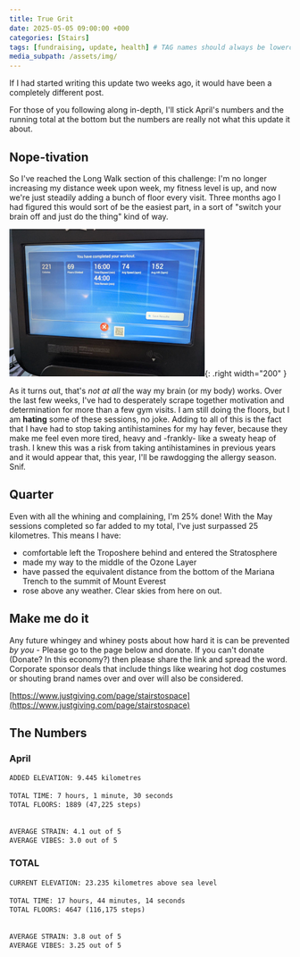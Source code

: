 ```yaml
---
title: True Grit
date: 2025-05-05 09:00:00 +000
categories: [Stairs]
tags: [fundraising, update, health] # TAG names should always be lowercase
media_subpath: /assets/img/
---
```


If I had started writing this update two weeks ago, it would have been a completely different post. 

For those of you following along in-depth, I'll stick April's numbers and the running total at the bottom but the numbers are really not what this update it about.

## Nope-tivation

So I've reached the Long Walk section of this challenge: I'm no longer increasing my distance week upon week, my fitness level is up, and now we're just steadily adding a bunch of floor every visit. Three months ago I had figured this would sort of be the easiest part, in a sort of "switch your brain off and just do the thing" kind of way.

![Oof](/assets/img/AprilFloors.jpeg ){: .right width="200"  } 

As it turns out, that's *not at all* the way my brain (or my body) works. Over the last few weeks, I've had to desperately scrape together motivation and determination for more than a few gym visits. I am still doing the floors, but I am **hating** some of these sessions, no joke. Adding to all of this is the fact that I have had to stop taking antihistamines for my hay fever, because they make me feel even more tired, heavy and -frankly- like a sweaty heap of trash.
I knew this was a risk from taking antihistamines in previous years and it would appear that, this year,  I'll be rawdogging the allergy season. Snif.

## Quarter
Even with all the whining and complaining, I'm 25% done! With the May sessions completed so far added to my total, I've just surpassed 25 kilometres. This means I have:
- comfortable left the Troposhere behind and entered the Stratosphere
- made my way to the middle of the Ozone Layer
- have passed the equivalent distance from the bottom of the Mariana Trench to the summit of Mount Everest
- rose above any weather. Clear skies from here on out.

## Make me do it

Any future whingey and whiney posts about how hard it is can be prevented *by you* - Please go to the page below and donate. If you can't donate (Donate? In this economy?) then please share the link and spread the word. Corporate sponsor deals that include things like wearing hot dog costumes or shouting brand names over and over will also be considered.

[https://www.justgiving.com/page/stairstospace](https://www.justgiving.com/page/stairstospace)


## The Numbers
### April
```
ADDED ELEVATION: 9.445 kilometres

TOTAL TIME: 7 hours, 1 minute, 30 seconds
TOTAL FLOORS: 1889 (47,225 steps)


AVERAGE STRAIN: 4.1 out of 5
AVERAGE VIBES: 3.0 out of 5

```
### TOTAL
```
CURRENT ELEVATION: 23.235 kilometres above sea level

TOTAL TIME: 17 hours, 44 minutes, 14 seconds
TOTAL FLOORS: 4647 (116,175 steps)


AVERAGE STRAIN: 3.8 out of 5
AVERAGE VIBES: 3.25 out of 5

```

